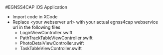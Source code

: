 #EGNSS4CAP iOS Application

- Import code in XCode
- Replace &lt;your webserver url&gt; with your actual egnss4cap webservice url in the following files
    - LoginViewController.swift
    - PathTrackTableViewController.swift
    - PhotoDetaiViewController.swift
    - TaskTableViewController.swift
